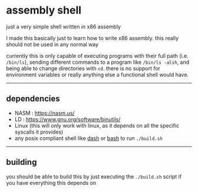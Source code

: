 # assembly shell
just a very simple shell written in x86 assembly  
  
I made this basically just to learn how to write x86 assembly. this really should not be used in any normal way  
  
currently this is only capable of executing programs with their full path (i.e. `/bin/ls`), sending different commands to a program like `/bin/ls -alsh`, and being able to change directories with `cd`. there is no support for environment variables or really anything else a functional shell would have.  
  
---

## dependencies
 - NASM : <https://nasm.us/>  
 - LD : <https://www.gnu.org/software/binutils/>  
 - Linux (this will only work with linux, as it depends on all the specific syscalls it provides)  
 - any posix compliant shell like [dash](http://gondor.apana.org.au/~herbert/dash/) or [bash](https://www.gnu.org/software/bash/) to run `./build.sh`  

---

## building

you should be able to build this by just executing the `./build.sh` script if you have everything this depends on  
